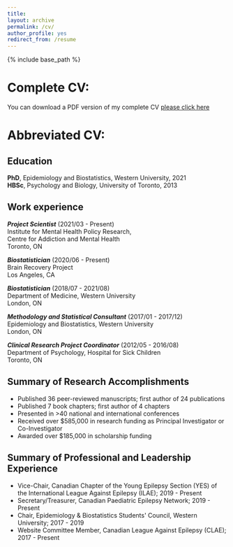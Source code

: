 ```yaml
---
title:  
layout: archive
permalink: /cv/
author_profile: yes
redirect_from: /resume
---
```


{% include base_path %}

# Complete CV:


You can download a PDF version of my complete CV <a href="/files/Klajdi Puka CV.pdf" target="_blank"> please click here </a> 


# Abbreviated CV:
## Education
**PhD**, Epidemiology and Biostatistics, Western University, 2021<br>
**HBSc**, Psychology and Biology, University of Toronto, 2013




## Work experience
**_Project Scientist_** (2021/03 - Present) <br>
Institute for Mental Health Policy Research, <br>
Centre for Addiction and Mental Health <br>
Toronto, ON <br>

**_Biostatistician_** (2020/06 - Present) <br>
Brain Recovery Project <br>
Los Angeles, CA <br>
 
**_Biostatistician_** (2018/07 - 2021/08) <br>
Department of Medicine, Western University <br>
London, ON <br>
   
**_Methodology and Statistical Consultant_** (2017/01 - 2017/12) <br>
Epidemiology and Biostatistics, Western University <br>
London, ON <br>


**_Clinical Research Project Coordinator_** (2012/05 - 2016/08) <br>
Department of Psychology, Hospital for Sick Children <br>
Toronto, ON <br>



## Summary of Research Accomplishments
* Published 36 peer-reviewed manuscripts; first author of 24 publications
* Published 7 book chapters; first author of 4 chapters
* Presented in >40 national and international conferences 
* Received over $585,000 in research funding as Principal Investigator or Co-Investigator
* Awarded over $185,000 in scholarship funding



## Summary of Professional and Leadership Experience 
* Vice-Chair, Canadian Chapter of the Young Epilepsy Section (YES) of the International League Against Epilepsy (ILAE); 2019 - Present
* Secretary/Treasurer, Canadian Paediatric Epilepsy Network; 2019 - Present
* Chair, Epidemiology & Biostatistics Students' Council, Western University; 2017 - 2019 
* Website Committee Member, Canadian League Against Epilepsy (CLAE); 2017 - Present 
